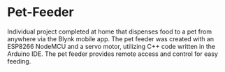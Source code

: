 # Pet-Feeder
Individual project completed at home that dispenses food to a pet from anywhere via the Blynk mobile app. The pet feeder was created with an ESP8266 NodeMCU and a servo motor, utilizing C++ code written in the Arduino IDE. The pet feeder provides remote access and control for easy feeding.
